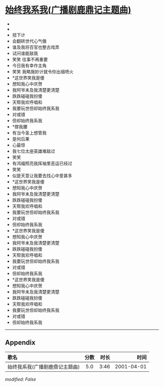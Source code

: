 # [始终我系我(广播剧鹿鼎记主题曲)](https://music.163.com/song?id=26075117)

* 
* 
* 扭下计
* 会翻转世代心气傲
* 谁及我将百官也整古戏弄
* 试问谁能敌我
* 笑笑 往事不再重要
* 今日我有幸作主角
* 笑笑 我略施妙计就令你出烟喷火
* *这世界笑我是傻
* 想知我心中庆贺
* 我阿爷未及我清楚更清楚
* 跌跌碰碰我扮傻
* 天帮我欢呼唱和
* 我要玩世但却始终我系我
* 对或错
* 但却始终我系我
* *撑我腰
* 有当今圣上想管我
* 是何后果
* 心最惊
* 我七位太座英雄难敌过
* 笑笑
* 有鸿福照亮我挥袖里恶运已经过
* 笑笑
* 似是天意让我要去找心中爱甚多
* *这世界笑我是傻
* 想知我心中庆贺
* 我阿爷未及我清楚更清楚
* 跌跌碰碰我扮傻
* 天帮我欢呼唱和
* 我要玩世但却始终我系我
* 对或错
* 但却始终我系我
* *这世界笑我是傻
* 想知我心中庆贺
* 我阿爷未及我清楚更清楚
* 跌跌碰碰我扮傻
* 天帮我欢呼唱和
* 我要玩世但却始终我系我
* 对或错
* 但却始终我系我
* *这世界笑我是傻
* 想知我心中庆贺
* 我阿爷未及我清楚更清楚
* 跌跌碰碰我扮傻
* 天帮我欢呼唱和
* 我要玩世但却始终我系我
* 对或错
* 但却始终我系我


---

## Appendix

|歌名|分数|时长|时间|
|:---|:---:|---:|---:|
|始终我系我(广播剧鹿鼎记主题曲)|5.0|3:46|2001-04-01

*modified: False*